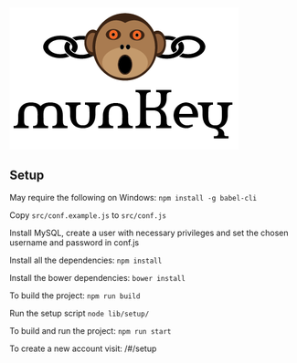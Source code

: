![image](public/images/LogoTitleSmall.png)

## Setup

May require the following on Windows:
```npm install -g babel-cli```

Copy ```src/conf.example.js``` to ```src/conf.js```

Install MySQL, create a user with necessary privileges and set the chosen username and password in conf.js

Install all the dependencies:
```npm install```

Install the bower dependencies:
```bower install```

To build the project:
```npm run build```

Run the setup script
```node lib/setup/ ```

To build and run the project:
```npm run start```

To create a new account visit:
/#/setup